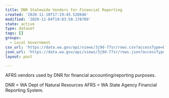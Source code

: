 ```yaml
---
title: DNR Statewide Vendors for Financial Reporting
created: '2020-11-10T17:19:45.526646'
modified: '2020-12-04T19:03:50.178789'
state: active
type: dataset
tags: []
groups:
  - Local Government
csv_url: 'https://data.wa.gov/api/views/3j9d-77sr/rows.csv?accessType=DOWNLOAD'
json_url: 'https://data.wa.gov/api/views/3j9d-77sr/rows.json?accessType=DOWNLOAD'
layout: post

---
```

AFRS vendors used by DNR for financial accounting/reporting purposes. 

DNR = WA Dept of Natural Resources 
AFRS = WA State Agency Financial Reporting System.
